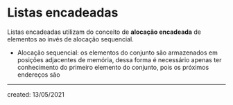 # Listas encadeadas
Listas encadeadas utilizam do conceito de **alocação encadeada** de elementos ao invés de alocação sequencial.

- Alocação sequencial: os elementos do conjunto são armazenados em posições adjacentes de memória, dessa forma é necessário apenas ter conhecimento do primeiro elemento do conjunto, pois os próximos endereços são

---

created: 13/05/2021
